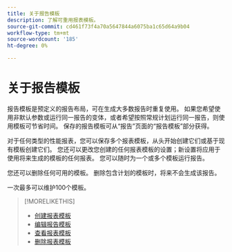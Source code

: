 ```yaml
---
title: 关于报告模板
description: 了解可重用报表模板。
source-git-commit: cd461f73f4a70a5647844a6075ba1c65d64a9b04
workflow-type: tm+mt
source-wordcount: '185'
ht-degree: 0%

---
```


# 关于报告模板

报告模板是预定义的报告布局，可在生成大多数报告时重复使用。 如果您希望使用非默认参数或运行同一报告的变体，或者希望按照常规计划运行同一报告，则使用模板可节省时间。 保存的报告模板可从“报告”页面的“报告模板”部分获得。

对于任何类型的性能报表，您可以保存多个报表模板，从头开始创建它们或基于现有模板创建它们。 您还可以更改您创建的任何报表模板的设置；新设置将应用于使用将来生成的模板的任何报表。 您可以随时为一个或多个模板运行报告。

您还可以删除任何可用的模板。 删除包含计划的模板时，将来不会生成该报告。

一次最多可以维护100个模板。

>[!MORELIKETHIS]
>
>* [创建报表模板](template-create.md)
>* [编辑报告模板](template-edit.md)
>* [查看报表模板](template-view.md)
>* [删除报表模板](template-delete.md)

